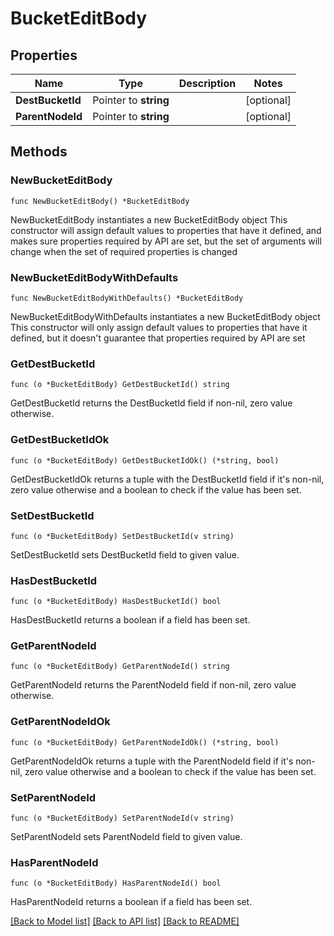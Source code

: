 # BucketEditBody

## Properties

Name | Type | Description | Notes
------------ | ------------- | ------------- | -------------
**DestBucketId** | Pointer to **string** |  | [optional] 
**ParentNodeId** | Pointer to **string** |  | [optional] 

## Methods

### NewBucketEditBody

`func NewBucketEditBody() *BucketEditBody`

NewBucketEditBody instantiates a new BucketEditBody object
This constructor will assign default values to properties that have it defined,
and makes sure properties required by API are set, but the set of arguments
will change when the set of required properties is changed

### NewBucketEditBodyWithDefaults

`func NewBucketEditBodyWithDefaults() *BucketEditBody`

NewBucketEditBodyWithDefaults instantiates a new BucketEditBody object
This constructor will only assign default values to properties that have it defined,
but it doesn't guarantee that properties required by API are set

### GetDestBucketId

`func (o *BucketEditBody) GetDestBucketId() string`

GetDestBucketId returns the DestBucketId field if non-nil, zero value otherwise.

### GetDestBucketIdOk

`func (o *BucketEditBody) GetDestBucketIdOk() (*string, bool)`

GetDestBucketIdOk returns a tuple with the DestBucketId field if it's non-nil, zero value otherwise
and a boolean to check if the value has been set.

### SetDestBucketId

`func (o *BucketEditBody) SetDestBucketId(v string)`

SetDestBucketId sets DestBucketId field to given value.

### HasDestBucketId

`func (o *BucketEditBody) HasDestBucketId() bool`

HasDestBucketId returns a boolean if a field has been set.

### GetParentNodeId

`func (o *BucketEditBody) GetParentNodeId() string`

GetParentNodeId returns the ParentNodeId field if non-nil, zero value otherwise.

### GetParentNodeIdOk

`func (o *BucketEditBody) GetParentNodeIdOk() (*string, bool)`

GetParentNodeIdOk returns a tuple with the ParentNodeId field if it's non-nil, zero value otherwise
and a boolean to check if the value has been set.

### SetParentNodeId

`func (o *BucketEditBody) SetParentNodeId(v string)`

SetParentNodeId sets ParentNodeId field to given value.

### HasParentNodeId

`func (o *BucketEditBody) HasParentNodeId() bool`

HasParentNodeId returns a boolean if a field has been set.


[[Back to Model list]](../README.md#documentation-for-models) [[Back to API list]](../README.md#documentation-for-api-endpoints) [[Back to README]](../README.md)


